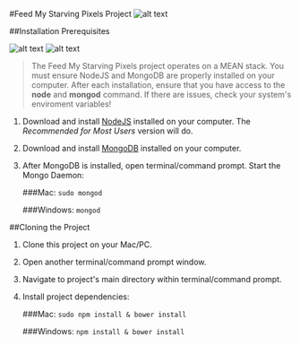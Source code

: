 #Feed My Starving Pixels Project
![alt text](https://www.fmsc.org/image/09-template-images/fmsc-logo.png "Feed My Starving Children") 

##Installation Prerequisites

![alt text](http://appv2.asustor.com/uploadIcons/0020_13878_1388394236_mongodb.png "MongoDB") 
![alt text](https://worldvectorlogo.com/logos/nodejs-icon.svg "NodeJS") 

>   The Feed My Starving Pixels project operates on a MEAN stack. You must ensure NodeJS and 
> MongoDB are properly installed on your computer. After each installation, ensure that 
> you have access to the **node** and **mongod** command. If there are issues, check your system's enviroment variables!

1. Download and install [NodeJS](https://nodejs.org/en/ "Go to NodeJS.org") installed on your computer. The *Recommended for Most Users* version will do.

2. Download and install [MongoDB](https://www.mongodb.org/downloads#production "Go to MongoDB.com") installed on your computer. 

3. After MongoDB is installed, open terminal/command prompt. Start the Mongo Daemon:

    ###Mac: 
      `sudo mongod`
    
    ###Windows: 
      `mongod`

##Cloning the Project

1. Clone this project on your Mac/PC.

2. Open another terminal/command prompt window.

3. Navigate to project's main directory within terminal/command prompt.

4. Install project dependencies:

    ###Mac: 
      `sudo npm install & bower install`
    
    ###Windows: 
      `npm install & bower install`
    
